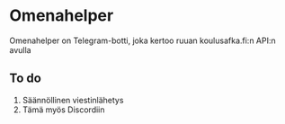 # Omenahelper
Omenahelper on Telegram-botti, joka kertoo ruuan koulusafka.fi:n API:n avulla

## To do

1. Säännöllinen viestinlähetys
2. Tämä myös Discordiin

